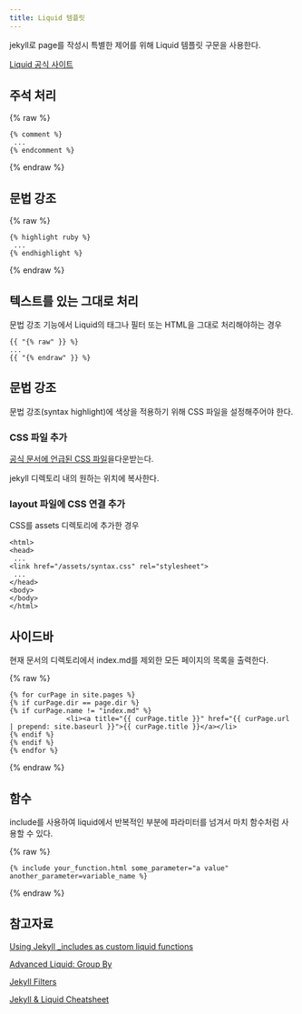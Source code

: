 ```yaml
---
title: Liquid 템플릿
---
```

jekyll로 page를 작성시 특별한 제어를 위해 Liquid 템플릿 구문을 사용한다.

[Liquid 공식 사이트](https://shopify.github.io/liquid/)

## 주석 처리

{% raw %}
``` liquid
{% comment %}
 ...
{% endcomment %}
```
{% endraw %}

## 문법 강조
{% raw %}
``` liquid
{% highlight ruby %}
 ...
{% endhighlight %}
```
{% endraw %}

## 텍스트를 있는 그대로 처리

문법 강조 기능에서 Liquid의 태그나 필터 또는 HTML을 그대로 처리해야하는 경우
``` liquid
{{ "{% raw" }} %}
...
{{ "{% endraw" }} %}
```

## 문법 강조

문법 강조(syntax highlight)에 색상을 적용하기 위해 CSS 파일을 설정해주어야 한다.

### CSS 파일 추가
[공식 문서에 언급된 CSS 파일](https://github.com/mojombo/tpw/blob/master/css/syntax.css)을다운받는다.

jekyll 디렉토리 내의 원하는 위치에 복사한다.

### layout 파일에 CSS 연결 추가
CSS를 assets 디렉토리에 추가한 경우

``` liquid
<html>
<head>
 ...
<link href="/assets/syntax.css" rel="stylesheet">
 ...
</head>
<body>
</body>
</html>
```

## 사이드바

현재 문서의 디렉토리에서 index.md를 제외한 모든 페이지의 목록을 출력한다.

{% raw %}
``` liquid
{% for curPage in site.pages %}
{% if curPage.dir == page.dir %}
{% if curPage.name != "index.md" %}
              <li><a title="{{ curPage.title }}" href="{{ curPage.url | prepend: site.baseurl }}">{{ curPage.title }}</a></li>
{% endif %}
{% endif %}
{% endfor %}
```
{% endraw %}

## 함수

include를 사용하여 liquid에서 반복적인 부분에 파라미터를 넘겨서 마치 함수처럼 사용할 수 있다.

{% raw %}
```liquid
{% include your_function.html some_parameter="a value" another_parameter=variable_name %}
```
{% endraw %}

## 참고자료

[Using Jekyll _includes as custom liquid functions](http://hamishwillee.github.io/2014/11/13/jekyll-includes-are-functions/)

[Advanced Liquid: Group By](https://www.siteleaf.com/blog/advanced-liquid-group-by/)

[Jekyll Filters](https://blog.webjeda.com/jekyll-filters/)

[Jekyll & Liquid Cheatsheet](https://gist.github.com/magicznyleszek/9803727)